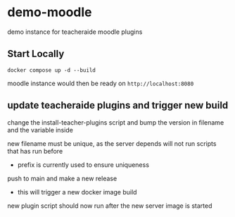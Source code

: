 # demo-moodle

demo instance for teacheraide moodle plugins

## Start Locally

```
docker compose up -d --build
```

moodle instance would then be ready on `http://localhost:8080`

## update teacheraide plugins and trigger new build

change the install-teacher-plugins script and bump the version in filename and the variable inside

new filename must be unique, as the server depends will not run scripts that has run before

- <date><version> prefix is currently used to ensure uniqueness

push to main and make a new release

- this will trigger a new docker image build

new plugin script should now run after the new server image is started
